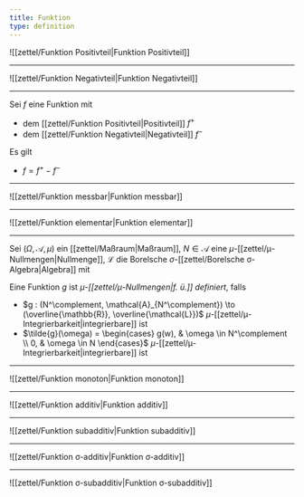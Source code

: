 ```yaml
---
title: Funktion
type: definition
---
```


![[zettel/Funktion Positivteil|Funktion Positivteil]]

---

![[zettel/Funktion Negativteil|Funktion Negativteil]]

---

Sei $f$ eine Funktion mit
- dem [[zettel/Funktion Positivteil|Positivteil]] $f^+$
- dem [[zettel/Funktion Negativteil|Negativteil]] $f^-$

Es gilt
- $f = f^+ - f^-$

---

![[zettel/Funktion messbar|Funktion messbar]]

---

![[zettel/Funktion elementar|Funktion elementar]]

---

Sei $(\Omega, \mathcal{A}, \mu)$ ein [[zettel/Maßraum|Maßraum]], $N \in \mathcal{A}$ eine $\mu$-[[zettel/μ-Nullmengen|Nullmenge]], $\mathcal{L}$ die Borelsche $\sigma$-[[zettel/Borelsche σ-Algebra|Algebra]]  mit

Eine Funktion $g$ ist *$\mu$-[[zettel/μ-Nullmengen|f. ü.]] definiert*, falls
- $g : (N^\complement, \mathcal{A}_{N^\complement}) \to (\overline{\mathbb{R}}, \overline{\mathcal{L}})$ $\mu$-[[zettel/μ-Integrierbarkeit|integrierbare]] ist
- $\tilde{g}(\omega) = \begin{cases} g(w), & \omega \in N^\complement \\ 0, & \omega \in N \end{cases}$ $\mu$-[[zettel/μ-Integrierbarkeit|integrierbare]] ist

---

![[zettel/Funktion monoton|Funktion monoton]]

---

![[zettel/Funktion additiv|Funktion additiv]]

---

![[zettel/Funktion subadditiv|Funktion subadditiv]]

---

![[zettel/Funktion σ-additiv|Funktion σ-additiv]]

---

![[zettel/Funktion σ-subadditiv|Funktion σ-subadditiv]]